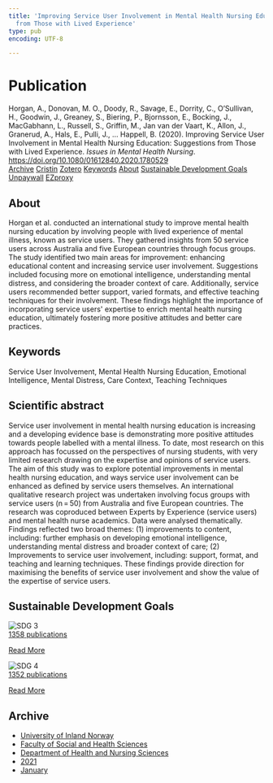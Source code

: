 ```yaml
---
title: 'Improving Service User Involvement in Mental Health Nursing Education: Suggestions
  from Those with Lived Experience'
type: pub
encoding: UTF-8

---
```

<h1>Publication</h1>
<article id="csl-bib-container-9SFNGEZN" class="csl-bib-container">
  <div class="csl-bib-body"> <div class="csl-entry">Horgan, A., Donovan, M. O., Doody, R., Savage, E., Dorrity, C., O’Sullivan, H., Goodwin, J., Greaney, S., Biering, P., Bjornsson, E., Bocking, J., MacGabhann, L., Russell, S., Griffin, M., Jan van der Vaart, K., Allon, J., Granerud, A., Hals, E., Pulli, J., … Happell, B. (2020). Improving Service User Involvement in Mental Health Nursing Education: Suggestions from Those with Lived Experience. <i>Issues in Mental Health Nursing</i>. <a href="https://doi.org/10.1080/01612840.2020.1780529">https://doi.org/10.1080/01612840.2020.1780529</a></div> </div>
  <div class="csl-bib-buttons">
    <a href="#taxonomy-article-9SFNGEZN" alt="archive" class="csl-bib-button">Archive</a>
    <a href="https://app.cristin.no/results/show.jsf?id=1884217" alt="Cristin" class="csl-bib-button">Cristin</a>
    <a href="http://zotero.org/groups/5881554/items/9SFNGEZN" alt="Zotero" class="csl-bib-button">Zotero</a>
    <a href="#keywords-article-9SFNGEZN" alt="keywords" class="csl-bib-button">Keywords</a>
    <a href="#about-article-9SFNGEZN" alt="about_pub" class="csl-bib-button">About</a>
    <a href="#sdg-article-9SFNGEZN" alt="sdg" class="csl-bib-button">Sustainable Development Goals</a>
    <a href="https://doi.org/10.1080/01612840.2020.1780529" alt="Unpaywall" class="csl-bib-button">Unpaywall</a>
    <a href="https://doi.org/10.1080/01612840.2020.1780529" alt="EZproxy" class="csl-bib-button">EZproxy</a>
  </div>
  <div id="csl-bib-meta-container-9SFNGEZN"></div>
</article>
<div id="csl-bib-meta-9SFNGEZN" class="csl-bib-meta">
  <article id="about-article-9SFNGEZN" class="about_pub-article">
    <h1>About</h1>
    Horgan et al. conducted an international study to improve mental health nursing education by involving people with lived experience of mental illness, known as service users. They gathered insights from 50 service users across Australia and five European countries through focus groups. The study identified two main areas for improvement: enhancing educational content and increasing service user involvement. Suggestions included focusing more on emotional intelligence, understanding mental distress, and considering the broader context of care. Additionally, service users recommended better support, varied formats, and effective teaching techniques for their involvement. These findings highlight the importance of incorporating service users' expertise to enrich mental health nursing education, ultimately fostering more positive attitudes and better care practices.
  </article>
  <article id="keywords-article-9SFNGEZN" class="keywords-article">
    <h1>Keywords</h1>
    Service User Involvement, Mental Health Nursing Education, Emotional Intelligence, Mental Distress, Care Context, Teaching Techniques
  </article>
  <article id="abstract-article-9SFNGEZN" class="abstract-article">
    <h1>Scientific abstract</h1>
    Service user involvement in mental health nursing education is increasing and a developing evidence base is demonstrating more positive attitudes towards people labelled with a mental illness. To date, most research on this approach has focussed on the perspectives of nursing students, with very limited research drawing on the expertise and opinions of service users. The aim of this study was to explore potential improvements in mental health nursing education, and ways service user involvement can be enhanced as defined by service users themselves. An international qualitative research project was undertaken involving focus groups with service users (n = 50) from Australia and five European countries. The research was coproduced between Experts by Experience (service users) and mental health nurse academics. Data were analysed thematically. Findings reflected two broad themes: (1) improvements to content, including: further emphasis on developing emotional intelligence, understanding mental distress and broader context of care; (2) Improvements to service user involvement, including: support, format, and teaching and learning techniques. These findings provide direction for maximising the benefits of service user involvement and show the value of the expertise of service users.
  </article>
  <article id="sdg-article-9SFNGEZN" class="sdg-article">
    <h1>Sustainable Development Goals</h1>
    <div class="sdg-container"><div id="sdg3" class="sdg">
        <img src="{{< params subfolder >}}images/sdg/sdg03_en.png" class="image" alt="SDG 3">
        <div class="sdg-overlay">
          <a href="{{< params subfolder >}}en/archive/?sdg=3#archive" class="sdg-publication-count"><span>1358</span> publications</a>
          <p><a href="https://sdgs.un.org/goals/goal3" class="sdg-read-more">Read More</a></p>
        </div>
      </div> <div id="sdg4" class="sdg">
        <img src="{{< params subfolder >}}images/sdg/sdg04_en.png" class="image" alt="SDG 4">
        <div class="sdg-overlay">
          <a href="{{< params subfolder >}}en/archive/?sdg=4#archive" class="sdg-publication-count"><span>1352</span> publications</a>
          <p><a href="https://sdgs.un.org/goals/goal4" class="sdg-read-more">Read More</a></p>
        </div>
      </div></div>
  </article>
  <article id="taxonomy-article-9SFNGEZN" class="taxonomy-article">
    <h1>Archive</h1>
    <ul>
      <li><a href="{{< params subfolder >}}en/archive/?key=3DCRN523">University of Inland Norway</a></li>
      <li><a href="{{< params subfolder >}}en/archive/?key=IDKFS3MX">Faculty of Social and Health Sciences</a></li>
      <li><a href="{{< params subfolder >}}en/archive/?key=GTV4ECMZ">Department of Health and Nursing Sciences</a></li>
      <li><a href="{{< params subfolder >}}en/archive/?key=4IUS5XY3">2021</a></li>
      <li><a href="{{< params subfolder >}}en/archive/?key=XMHYE56H">January</a></li>
    </ul>
  </article>
</div>

